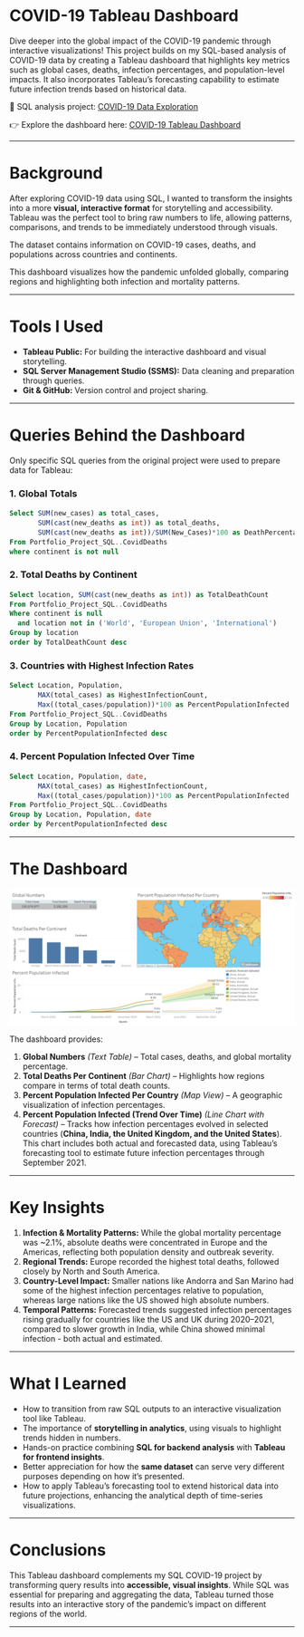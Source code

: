 # COVID-19 Tableau Dashboard

Dive deeper into the global impact of the COVID-19 pandemic through interactive visualizations!
This project builds on my SQL-based analysis of COVID-19 data by creating a Tableau dashboard that highlights key metrics such as global cases, deaths, infection percentages, and population-level impacts. It also incorporates Tableau’s forecasting capability to estimate future infection trends based on historical data.

🔗 SQL analysis project: [COVID-19 Data Exploration](/Tableau/Covid_Project)

👉 Explore the dashboard here: [COVID-19 Tableau Dashboard](https://public.tableau.com/app/profile/swarnali.banerjee/viz/Covid_Data_Dashboard_17587963546020/Dashboard1)

---

# Background

After exploring COVID-19 data using SQL, I wanted to transform the insights into a more **visual, interactive format** for storytelling and accessibility. Tableau was the perfect tool to bring raw numbers to life, allowing patterns, comparisons, and trends to be immediately understood through visuals.

The dataset contains information on COVID-19 cases, deaths, and populations across countries and continents.

This dashboard visualizes how the pandemic unfolded globally, comparing regions and highlighting both infection and mortality patterns.

---

# Tools I Used

* **Tableau Public:** For building the interactive dashboard and visual storytelling.
* **SQL Server Management Studio (SSMS):** Data cleaning and preparation through queries.
* **Git & GitHub:** Version control and project sharing.

---

# Queries Behind the Dashboard

Only specific SQL queries from the original project were used to prepare data for Tableau:

### 1. Global Totals

```sql
Select SUM(new_cases) as total_cases, 
       SUM(cast(new_deaths as int)) as total_deaths, 
       SUM(cast(new_deaths as int))/SUM(New_Cases)*100 as DeathPercentage
From Portfolio_Project_SQL..CovidDeaths
where continent is not null
```

### 2. Total Deaths by Continent

```sql
Select location, SUM(cast(new_deaths as int)) as TotalDeathCount
From Portfolio_Project_SQL..CovidDeaths
Where continent is null 
  and location not in ('World', 'European Union', 'International')
Group by location
order by TotalDeathCount desc
```

### 3. Countries with Highest Infection Rates

```sql
Select Location, Population, 
       MAX(total_cases) as HighestInfectionCount,  
       Max((total_cases/population))*100 as PercentPopulationInfected
From Portfolio_Project_SQL..CovidDeaths
Group by Location, Population
order by PercentPopulationInfected desc
```

### 4. Percent Population Infected Over Time

```sql
Select Location, Population, date, 
       MAX(total_cases) as HighestInfectionCount,  
       Max((total_cases/population))*100 as PercentPopulationInfected
From Portfolio_Project_SQL..CovidDeaths
Group by Location, Population, date
order by PercentPopulationInfected desc
```

---

# The Dashboard

![COVID-19 Tableau Dashboard](Dashboard.png)

The dashboard provides:

1. **Global Numbers** *(Text Table)* – Total cases, deaths, and global mortality percentage.
2. **Total Deaths Per Continent** *(Bar Chart)* – Highlights how regions compare in terms of total death counts.
3. **Percent Population Infected Per Country** *(Map View)* – A geographic visualization of infection percentages.
4. **Percent Population Infected (Trend Over Time)** *(Line Chart with Forecast)* – Tracks how infection percentages evolved in selected countries (**China, India, the United Kingdom, and the United States**). This chart includes both actual and forecasted data, using Tableau’s forecasting tool to estimate future infection percentages through September 2021.

---

# Key Insights

1. **Infection & Mortality Patterns:** While the global mortality percentage was ~2.1%, absolute deaths were concentrated in Europe and the Americas, reflecting both population density and outbreak severity.
2. **Regional Trends:** Europe recorded the highest total deaths, followed closely by North and South America.
3. **Country-Level Impact:** Smaller nations like Andorra and San Marino had some of the highest infection percentages relative to population, whereas large nations like the US showed high absolute numbers.
4. **Temporal Patterns:** Forecasted trends suggested infection percentages rising gradually for countries like the US and UK during 2020–2021, compared to slower growth in India, while China showed minimal infection - both actual and estimated.
---

# What I Learned

* How to transition from raw SQL outputs to an interactive visualization tool like Tableau.
* The importance of **storytelling in analytics**, using visuals to highlight trends hidden in numbers.
* Hands-on practice combining **SQL for backend analysis** with **Tableau for frontend insights**.
* Better appreciation for how the **same dataset** can serve very different purposes depending on how it’s presented.
* How to apply Tableau’s forecasting tool to extend historical data into future projections, enhancing the analytical depth of time-series visualizations.

---

# Conclusions

This Tableau dashboard complements my SQL COVID-19 project by transforming query results into **accessible, visual insights**. While SQL was essential for preparing and aggregating the data, Tableau turned those results into an interactive story of the pandemic’s impact on different regions of the world.

---
